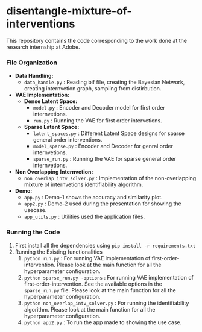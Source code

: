 # disentangle-mixture-of-interventions
This repository contains the code corresponding to the work done at the research internship at Adobe.


### File Organization
+ **Data Handling:**
    - ````data_handle.py```` : Reading bif file, creating the Bayesian Network, creating internvetion graph, sampling from distirbution.
+ **VAE Implementation:**
    - **Dense Latent Space:**
        * ```` model.py ```` : Encoder and Decoder model for first order internvetions.
        * ```` run.py ```` : Running the VAE for first order intervetions.
    - **Sparse Latent Space:**
        * ````latent_spaces.py```` : Different Latent Space designs for sparse general order interventions.
        * ````model_sparse.py```` : Encoder and Decoder for genral order internvetions.
        * ````sparse_run.py```` : Running the VAE for sparse general order internvetions.
+ **Non Overlapping Internvetion:**
    - ````non_overlap_intv_solver.py```` : Implementation of the non-overlapping mixture of internvetions identifiability algorithm.
+ **Demo:**
    - ````app.py```` : Demo-1 shows the accuracy and similarity plot.
    - ````app2.py```` : Demo-2 used during the presentation for showing the usecase.
    - ````app_utils.py```` : Utilities used the application files.

### Running the Code
1. First install all the dependencies using ````pip install -r requirements.txt````
2. Running the Existing functionalities
	1. ````python run.py```` : For running VAE implementation of first-order-intervention. Please look at the main function for all the hyperparameter configuration.
	2. ````python sparse_run.py -options```` : For running VAE implementation of first-order-intervention. See the available options in the ````sparse_run.py```` file. Please look at the main function for all the hyperparameter configuration.
	3. ````python non_overlap_intv_solver.py```` : For running the identifiability algorithm. Please look at the main function for all the hyperparameter configuration.
	4. ````python app2.py```` : To run the app made to showing the use case.
